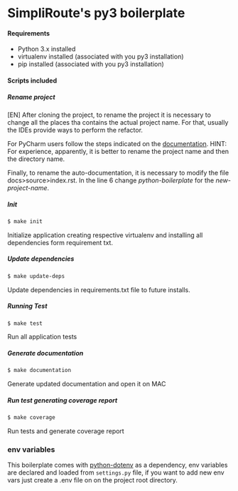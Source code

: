# SimpliRoute's py3 boilerplate


#### Requirements

* Python 3.x installed
* virtualenv installed (associated with you py3 installation)
* pip installed (associated with you py3 installation)

#### Scripts included

##### Rename project
[EN] After cloning the project, to rename the project it is necessary to change all the places tha contains the actual project name. For that, usually the IDEs provide ways to perform the refactor.

For PyCharm users follow the steps indicated on the [documentation](https://www.jetbrains.com/help/pycharm/renaming-projects.html). HINT: For experience, apparently, it is better to rename the project name and then the directory name.

Finally, to rename the auto-documentation, it is necessary to modify the file docs>source>index.rst. In the line 6 change *python-boilerplate* for the *new-project-name*.

##### Init
```bash
$ make init
```
Initialize application creating respective virtualenv and installing all dependencies form requirement txt. 

##### Update dependencies
```bash
$ make update-deps
```

Update dependencies in requirements.txt file to future installs.

##### Running Test
```bash
$ make test
```

Run all application tests
 
##### Generate documentation

```bash
$ make documentation
```

Generate updated documentation and open it on MAC

##### Run test generating coverage report

```bash
$ make coverage
```

Run tests and generate coverage report

### env variables
This boilerplate comes with [python-dotenv](https://pypi.org/project/python-dotenv/) as a dependency, env variables are declared and loaded from `settings.py` file, if you want to add new env vars just create a .env file on on the project root directory.



 


